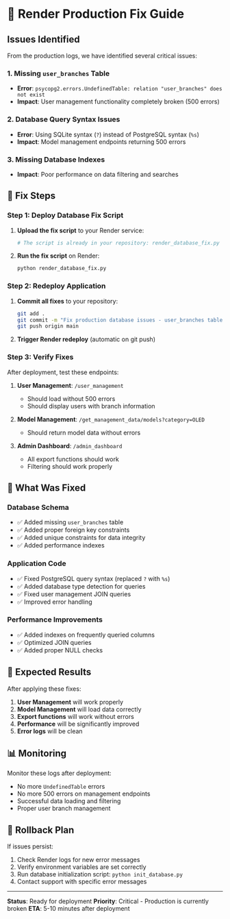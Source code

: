 # 🚨 Render Production Fix Guide

## Issues Identified

From the production logs, we have identified several critical issues:

### 1. Missing `user_branches` Table
- **Error**: `psycopg2.errors.UndefinedTable: relation "user_branches" does not exist`
- **Impact**: User management functionality completely broken (500 errors)

### 2. Database Query Syntax Issues
- **Error**: Using SQLite syntax (`?`) instead of PostgreSQL syntax (`%s`)
- **Impact**: Model management endpoints returning 500 errors

### 3. Missing Database Indexes
- **Impact**: Poor performance on data filtering and searches

## 🔧 Fix Steps

### Step 1: Deploy Database Fix Script

1. **Upload the fix script** to your Render service:
   ```bash
   # The script is already in your repository: render_database_fix.py
   ```

2. **Run the fix script** on Render:
   ```bash
   python render_database_fix.py
   ```

### Step 2: Redeploy Application

1. **Commit all fixes** to your repository:
   ```bash
   git add .
   git commit -m "Fix production database issues - user_branches table and query syntax"
   git push origin main
   ```

2. **Trigger Render redeploy** (automatic on git push)

### Step 3: Verify Fixes

After deployment, test these endpoints:

1. **User Management**: `/user_management`
   - Should load without 500 errors
   - Should display users with branch information

2. **Model Management**: `/get_management_data/models?category=OLED`
   - Should return model data without errors

3. **Admin Dashboard**: `/admin_dashboard`
   - All export functions should work
   - Filtering should work properly

## 🎯 What Was Fixed

### Database Schema
- ✅ Added missing `user_branches` table
- ✅ Added proper foreign key constraints
- ✅ Added unique constraints for data integrity
- ✅ Added performance indexes

### Application Code
- ✅ Fixed PostgreSQL query syntax (replaced `?` with `%s`)
- ✅ Added database type detection for queries
- ✅ Fixed user management JOIN queries
- ✅ Improved error handling

### Performance Improvements
- ✅ Added indexes on frequently queried columns
- ✅ Optimized JOIN queries
- ✅ Added proper NULL checks

## 🚀 Expected Results

After applying these fixes:

1. **User Management** will work properly
2. **Model Management** will load data correctly
3. **Export functions** will work without errors
4. **Performance** will be significantly improved
5. **Error logs** will be clean

## 📊 Monitoring

Monitor these logs after deployment:
- No more `UndefinedTable` errors
- No more 500 errors on management endpoints
- Successful data loading and filtering
- Proper user branch management

## 🔄 Rollback Plan

If issues persist:
1. Check Render logs for new error messages
2. Verify environment variables are set correctly
3. Run database initialization script: `python init_database.py`
4. Contact support with specific error messages

---

**Status**: Ready for deployment
**Priority**: Critical - Production is currently broken
**ETA**: 5-10 minutes after deployment